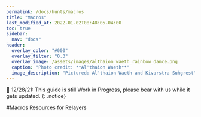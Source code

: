 ```yaml
---
permalink: /docs/hunts/macros
title: "Macros"
last_modified_at: 2022-01-02T08:48:05-04:00
toc: true
sidebar:
  nav: "docs"
header:
  overlay_color: "#000"
  overlay_filter: "0.3"
  overlay_image: /assets/images/althaion_waeth_rainbow_dance.png
  caption: "Photo credit: **Al'thaion Waeth**"
  image_description: "Pictured: Al'thaion Waeth and Kivarstra Suhgrest"
---
```

🚫 12/28/21: This guide is still Work in Progress, please bear with us while it gets updated.
{: .notice}

#Macros Resources for Relayers
